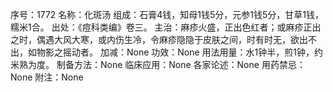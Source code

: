 序号：1772
名称：化斑汤
组成：石膏4钱，知母1钱5分，元参1钱5分，甘草1钱，糯米1合。
出处：《痘科类编》卷三。
主治：麻疹火盛，正出色红者；或麻疹正出之时，偶遇大风大寒，或内伤生冷，令麻疹隐隐于皮肤之间，时有时无，欲出不出，如物影之摇动者。
加减：None
功效：None
用法用量：水1钟半，煎1钟，约米熟为度。
制备方法：None
临床应用：None
各家论述：None
用药禁忌：None
附注：None
